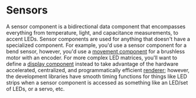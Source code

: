 # Sensors

A sensor component is a bidirectional data component that encompasses everything from temperature, light, and capacitance measurements, to accent LEDs. Sensor components are used for anything that doesn't have a specialized component. For example, you'd use a sensor component for a bend sensor, however, you'd use a [movement component](/docs/components/clover-hub/server/modman/modules/components/movement) for a brushless motor with an encoder. For more complex LED matrices, you'll want to define a [display component](/docs/components/clover-hub/server/modman/modules/components/display) instead to take advantage of the hardware accelerated, centralized, and programmatically efficient [renderer](/docs/components/clover-hub/server/renderer/intro); however, the development libraries have smooth timing functions for things like LED strips when a sensor component is accessed as something like an LED/set of LEDs, or a servo, etc.
